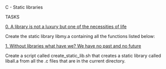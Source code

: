C - Static libraries


TASKS


[0. A library is not a luxury but one of the necessities of life](libmy.a)


Create the static library libmy.a containing all the functions listed below:


[1. Without libraries what have we? We have no past and no future](create_static_lib.sh)


Create a script called create_static_lib.sh that creates a static library called liball.a from all the .c files that are in the current directory.


